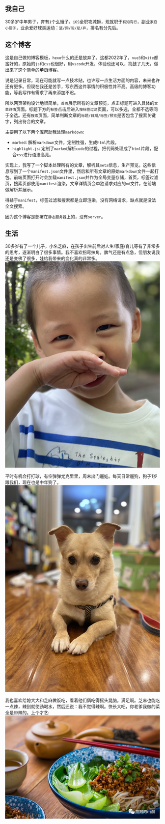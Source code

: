 ## 我自己
30多岁中年男子，育有`1`个幺蛾子。`iOS`全职攻城狮，现就职于`有知有行`，副业`家庭小厨子`，业余爱好球类运动：`篮/网/羽/足/乒`，排名有分先后。

## 这个博客
这是自己做的博客模板，`hexo`什么的还是放弃了。这都2022年了，`vue3`和`vite`都蛮好的，原始的`js`和`css`也很好，用`vscode`开发，体验也还可以，捣鼓了几天，做出来了这个简单的**单页**博客。

说是记录日常，现在可能就写一点技术贴，也许写一点生活方面的内容，未来也许还有更多。但现在我还是苦手，写东西这件事情的积极性并不高。高级的博客功能，等我写作有需求了再来添加不迟。

所以网页架构设计地很简单，`首页`展示所有的文章预览，点击标题可进入具体的`文章详情`页面。标题下方的`标签`点击后进入`按标签过滤`页面，可以多选，全都不选等同于全选。还有`搜索`页面，简单判断文章的`标题/日期/标签/预览`是否包含了搜索关键字，列出符合的文章。

主要用了以下两个库帮助我处理`markdown`:
* `marked`: 解析`markdown`文件，定制性强，生成`html`片段。
* `highlight.js`: 定制了`marked`解析`code`的过程，把代码处理成了`html`片段，配合`css`进行语法高亮。

实现上，我写了一个脚本处理所有的文章，解析其`meta`信息，生产预览。这些信息写到了一个`manifest.json`文件里，然后和所有文章的原始`markdown`文件一起打包。前端页面打开时会加载`manifest.json`并作为全局变量存储，首页，标签过滤页，搜索页都使用`manifest`渲染，文章详情页会单独请求对应的`md`文件，在前端做解析并展示。

得益于`manifest`，标签过滤和搜索都是立即渲染，没有网络请求，缺点就是没法全文搜索。

因为这个博客是部署在`静态服务器`上的，没有`server`。

## 生活
30多岁有了一个儿子，小名芝麻，在孩子出生前后对人生/家庭/育儿等有了非常多的思考，逐渐明白了很多事情。我不喜欢拐弯抹角，脾气还是有点急，但朋友说我还是变佛了很多，娃给我带来的变化真的非常多。
![芝麻](zhizhi.jpg)

平时有机会打打球，有空弹弹尤克里里，周末出门遛娃。每天日常遛狗，狗子1岁跟我们，现在也是中年狗了。
![奶油](dog.jpg)

我也喜欢给媳大大和芝麻做饭吃，看着他们俩吃得摇头晃脑，满足啊。芝麻也能吃一点辣，辣到就使劲喝水，然后还说：我不觉得辣啊。快长大吧，你老爹我做的菜全是带辣的。上个才艺:
![重庆小面](noodle.jpg)